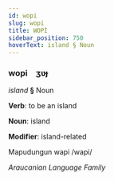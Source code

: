 ```yaml
---
id: wopi
slug: wopi
title: WOPİ
sidebar_position: 750
hoverText: island § Noun
---
```


### wopi&emsp;<span kind="abugida">ʒʋɟ</span>

*island* **§** Noun

**Verb**: to be an island

**Noun**: island

**Modifier**: island-related

Mapudungun wapi /wapi/

*Araucanian Language Family*